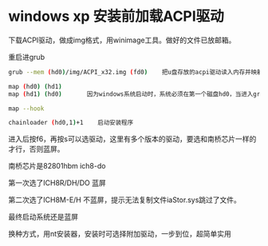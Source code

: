 # windows xp 安装前加载ACPI驱动

下载ACPI驱动，做成img格式，用winimage工具。做好的文件已放邮箱。

重启进grub

```bash
grub --mem (hd0)/img/ACPI_x32.img (fd0)    把u盘存放的acpi驱动读入内存并映射到第一个软驱

map (hd0) (hd1)
map (hd1) (hd0)       因为windows系统启动时，系统必须在第一个磁盘hd0，当进入grub时，grub在u盘上，会把u盘当做hd0，硬盘当做hd1。所以这里对换一下位置

map --hook

chainloader (hd0,1)+1    启动安装程序
```


进入后按f6，再按s可以选驱动，这里有多个版本的驱动，要选和南桥芯片一样的才行，否则蓝屏。

南桥芯片是82801hbm ich8-do

第一次选了ICH8R/DH/DO 蓝屏

第二次选了ICH8M-E/H 不蓝屏，提示无法复制文件iaStor.sys跳过了文件。



最终启动系统还是蓝屏



换种方式，用nt安装器，安装时可选择附加驱动，一步到位，超简单实用